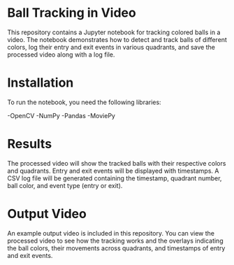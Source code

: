 # Ball Tracking in Video
This repository contains a Jupyter notebook for tracking colored balls in a video. The notebook demonstrates how to detect and track balls of different colors, log their entry and exit events in various quadrants, and save the processed video along with a log file.

# Installation
To run the notebook, you need the following libraries:

-OpenCV
-NumPy
-Pandas
-MoviePy

# Results
The processed video will show the tracked balls with their respective colors and quadrants. Entry and exit events will be displayed with timestamps. A CSV log file will be generated containing the timestamp, quadrant number, ball color, and event type (entry or exit).

# Output Video 
An example output video is included in this repository. You can view the processed video to see how the tracking works and the overlays indicating the ball colors, their movements across quadrants, and timestamps of entry and exit events.


